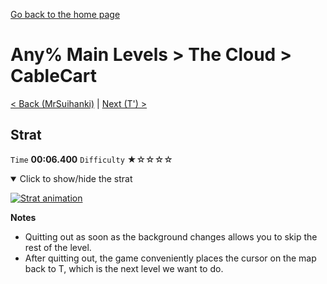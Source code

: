 [Go back to the home page](https://github.com/Doublevil/scbspeedrun)

# Any% Main Levels > The Cloud > CableCart

[< Back (MrSuihanki)](https://github.com/Doublevil/scbspeedrun/blob/main/levels/any_ml/C/MrSuihanki.md) | [Next (T') >](https://github.com/Doublevil/scbspeedrun/blob/main/levels/any_ml/T/T'.md)

## Strat

`Time` **00:06.400** `Difficulty` ★☆☆☆☆
<details open>
  <summary>Click to show/hide the strat</summary>

  [![Strat animation](https://github.com/Doublevil/scbspeedrun/blob/main/media/levels/C/CableCart_Strat.webp)](https://github.com/Doublevil/scbspeedrun/blob/main/media/levels/C/CableCart_Strat.mp4?raw=true)

  **Notes**
  - Quitting out as soon as the background changes allows you to skip the rest of the level.
  - After quitting out, the game conveniently places the cursor on the map back to T, which is the next level we want to do.
</details>
